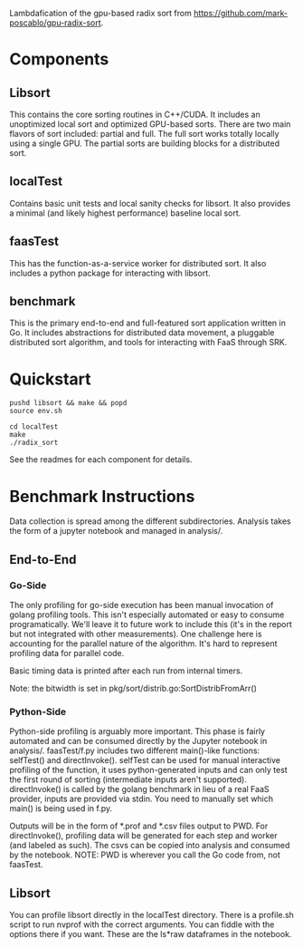 Lambdafication of the gpu-based radix sort from
https://github.com/mark-poscablo/gpu-radix-sort.

# Components
## Libsort
This contains the core sorting routines in C++/CUDA. It includes an unoptimized
local sort and optimized GPU-based sorts. There are two main flavors of sort
included: partial and full. The full sort works totally locally using a single
GPU. The partial sorts are building blocks for a distributed sort.

## localTest
Contains basic unit tests and local sanity checks for libsort. It also provides
a minimal (and likely highest performance) baseline local sort.

## faasTest
This has the function-as-a-service worker for distributed sort. It also
includes a python package for interacting with libsort.

## benchmark
This is the primary end-to-end and full-featured sort application written in
Go. It includes abstractions for distributed data movement, a pluggable
distributed sort algorithm, and tools for interacting with FaaS through SRK.

# Quickstart

    pushd libsort && make && popd
    source env.sh

    cd localTest
    make
    ./radix_sort

See the readmes for each component for details.

# Benchmark Instructions
Data collection is spread among the different subdirectories. Analysis takes
the form of a jupyter notebook and managed in analysis/.

## End-to-End

### Go-Side
The only profiling for go-side execution has been manual invocation of golang
profiling tools. This isn't especially automated or easy to consume
programatically. We'll leave it to future work to include this (it's in the
report but not integrated with other measurements). One challenge here is
accounting for the parallel nature of the algorithm. It's hard to represent
profiling data for parallel code.

Basic timing data is printed after each run from internal timers.

Note: the bitwidth is set in pkg/sort/distrib.go:SortDistribFromArr()

### Python-Side
Python-side profiling is arguably more important. This phase is fairly
automated and can be consumed directly by the Jupyter notebook in analysis/.
faasTest/f.py includes two different main()-like functions: selfTest() and
directInvoke(). selfTest can be used for manual interactive profiling of the
function, it uses python-generated inputs and can only test the first round of
sorting (intermediate inputs aren't supported). directInvoke() is called by the
golang benchmark in lieu of a real FaaS provider, inputs are provided via
stdin. You need to manually set which main() is being used in f.py.

Outputs will be in the form of \*.prof and \*.csv files output to PWD. For
directInvoke(), profiling data will be generated for each step and worker (and
labeled as such). The csvs can be copied into analysis and consumed by the
notebook. NOTE: PWD is wherever you call the Go code from, not faasTest.

## Libsort
You can profile libsort directly in the localTest directory. There is a
profile.sh script to run nvprof with the correct arguments. You can fiddle with
the options there if you want. These are the ls\*raw dataframes in the notebook.
